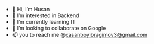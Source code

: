 - 👋 Hi, I’m Husan
- 👀 I’m interested in Backend
- 🌱 I’m currently learning IT
- 💞️ I’m looking to collaborate on Google
- 📫 you to reach me @xasanboyibragimov3@gmail.com

<!---
husanIbragimov/husanIbragimov is a ✨ special ✨ repository because its `README.md` (this file) appears on your GitHub profile.
You can click the Preview link to take a look at your changes.
--->
